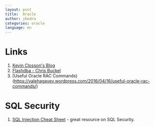 ```yaml
---
layout: post
title:  Oracle
author: jkedra
categories: oracle
language: en
---
```


# Links
1. [Kevin Closson's Blog](https://kevinclosson.net/)
2. [Flashdba - Chris Buckel](https://flashdba.com)
3. [Useful Oracle RAC Commands)(https://valehagayev.wordpress.com/2016/04/16/useful-oracle-rac-commands/)

# SQL Security

1. [SQL Injection Cheat Sheet](https://www.netsparker.com/blog/web-security/sql-injection-cheat-sheet/) - great resource on SQL Security.
